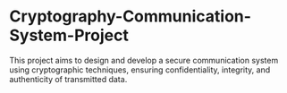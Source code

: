 # Cryptography-Communication-System-Project
This project aims to design and develop a secure communication system using cryptographic techniques, ensuring confidentiality, integrity, and authenticity of transmitted data. 
